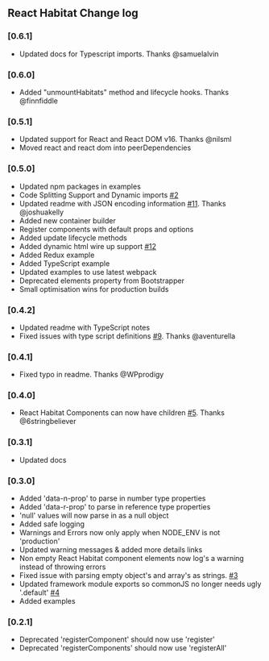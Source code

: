## React Habitat Change log

### [0.6.1]

- Updated docs for Typescript imports. Thanks @samuelalvin

### [0.6.0]

- Added "unmountHabitats" method and lifecycle hooks. Thanks @finnfiddle

### [0.5.1]

- Updated support for React and React DOM v16. Thanks @nilsml
- Moved react and react dom into peerDependencies

### [0.5.0]

- Updated npm packages in examples
- Code Splitting Support and Dynamic imports [#2](https://github.com/DeloitteDigitalAPAC/react-habitat/issues/2)
- Updated readme with JSON encoding information [#11](https://github.com/DeloitteDigitalAPAC/react-habitat/issues/11). Thanks @joshuakelly
- Added new container builder
- Register components with default props and options
- Added update lifecycle methods
- Added dynamic html wire up support [#12](https://github.com/DeloitteDigitalAPAC/react-habitat/issues/12)
- Added Redux example
- Added TypeScript example
- Updated examples to use latest webpack
- Deprecated elements property from Bootstrapper
- Small optimisation wins for production builds

### [0.4.2]

- Updated readme with TypeScript notes
- Fixed issues with type script definitions [#9](https://github.com/DeloitteDigitalAPAC/react-habitat/issues/9). Thanks @aventurella

### [0.4.1]

- Fixed typo in readme. Thanks @WPprodigy

### [0.4.0]

- React Habitat Components can now have children [#5](https://github.com/DeloitteDigitalAPAC/react-habitat/issues/5). Thanks @6stringbeliever

### [0.3.1]

- Updated docs

### [0.3.0]

- Added 'data-n-prop' to parse in number type properties
- Added 'data-r-prop' to parse in reference type properties
- 'null' values will now parse in as a null object
- Added safe logging
- Warnings and Errors now only apply when NODE_ENV is not 'production'
- Updated warning messages & added more details links
- Non empty React Habitat component elements now log's a warning instead of throwing errors
- Fixed issue with parsing empty object's and array's as strings. [#3](https://github.com/DeloitteDigitalAPAC/react-habitat/issues/3)
- Updated framework module exports so commonJS no longer needs ugly '.default' [#4](https://github.com/DeloitteDigitalAPAC/react-habitat/issues/4)
- Added examples

### [0.2.1]

- Deprecated 'registerComponent' should now use 'register'
- Deprecated 'registerComponents' should now use 'registerAll'
